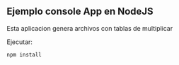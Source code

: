 

## Ejemplo console App en NodeJS

Esta aplicacion genera archivos con tablas de multiplicar

Ejecutar:

```
npm install
```

